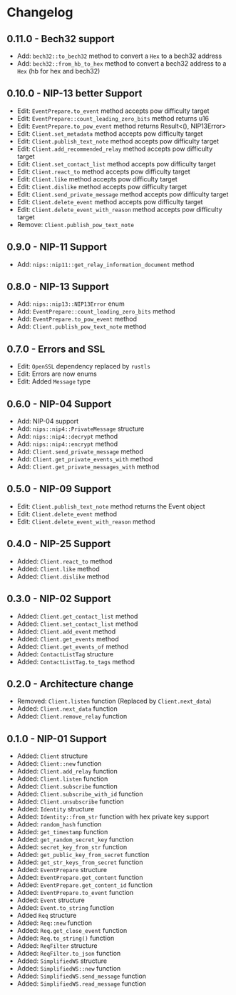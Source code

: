 # Changelog

## 0.11.0 - Bech32 support

- Add: `bech32::to_bech32` method to convert a `Hex` to a bech32 address
- Add: `bech32::from_hb_to_hex` method to convert a bech32 address to a `Hex` (hb for hex and bech32)

## 0.10.0 - NIP-13 better Support

- Edit: `EventPrepare.to_event` method accepts pow difficulty target
- Edit: `EventPrepare::count_leading_zero_bits` method returns u16
- Edit: `EventPrepare.to_pow_event` method returns Result<(), NIP13Error>
- Edit: `Client.set_metadata` method accepts pow difficulty target
- Edit: `Client.publish_text_note` method accepts pow difficulty target
- Edit: `Client.add_recommended_relay` method accepts pow difficulty target
- Edit: `Client.set_contact_list` method accepts pow difficulty target
- Edit: `Client.react_to` method accepts pow difficulty target
- Edit: `Client.like` method accepts pow difficulty target
- Edit: `Client.dislike` method accepts pow difficulty target
- Edit: `Client.send_private_message` method accepts pow difficulty target
- Edit: `Client.delete_event` method accepts pow difficulty target
- Edit: `Client.delete_event_with_reason` method accepts pow difficulty target
- Remove: `Client.publish_pow_text_note`

## 0.9.0 - NIP-11 Support

- Add: `nips::nip11::get_relay_information_document` method

## 0.8.0 - NIP-13 Support

- Add: `nips::nip13::NIP13Error` enum
- Add: `EventPrepare::count_leading_zero_bits` method
- Add: `EventPrepare.to_pow_event` method
- Add: `Client.publish_pow_text_note` method

## 0.7.0 - Errors and SSL

- Edit: `OpenSSL` dependency replaced by `rustls`
- Edit: Errors are now enums
- Edit: Added `Message` type

## 0.6.0 - NIP-04 Support

- Add: NIP-04 support
- Add: `nips::nip4::PrivateMessage` structure
- Add: `nips::nip4::decrypt` method
- Add: `nips::nip4::encrypt` method
- Add: `Client.send_private_message` method
- Add: `Client.get_private_events_with` method
- Add: `Client.get_private_messages_with` method

## 0.5.0 - NIP-09 Support

- Edit: `Client.publish_text_note` method returns the Event object
- Edit: `Client.delete_event` method
- Edit: `Client.delete_event_with_reason` method

## 0.4.0 - NIP-25 Support

- Added: `Client.react_to` method
- Added: `Client.like` method
- Added: `Client.dislike` method

## 0.3.0 - NIP-02 Support

- Added: `Client.get_contact_list` method
- Added: `Client.set_contact_list` method
- Added: `Client.add_event` method
- Added: `Client.get_events` method
- Added: `Client.get_events_of` method
- Added: `ContactListTag` structure
- Added: `ContactListTag.to_tags` method

## 0.2.0 - Architecture change

- Removed: `Client.listen` function (Replaced by `Client.next_data`)
- Added: `Client.next_data` function
- Added: `Client.remove_relay` function

## 0.1.0 - NIP-01 Support

- Added: `Client` structure
- Added: `Client::new` function
- Added: `Client.add_relay` function
- Added: `Client.listen` function
- Added: `Client.subscribe` function
- Added: `Client.subscribe_with_id` function
- Added: `Client.unsubscribe` function
- Added: `Identity` structure
- Added: `Identity::from_str` function with hex private key support
- Added: `random_hash` function
- Added: `get_timestamp` function
- Added: `get_random_secret_key` function
- Added: `secret_key_from_str` function
- Added: `get_public_key_from_secret` function
- Added: `get_str_keys_from_secret` function
- Added: `EventPrepare` structure
- Added: `EventPrepare.get_content` function
- Added: `EventPrepare.get_content_id` function
- Added: `EventPrepare.to_event` function
- Added: `Event` structure
- Added: `Event.to_string` function
- Added `Req` structure
- Added: `Req::new` function
- Added: `Req.get_close_event` function
- Added: `Req.to_string()` function
- Added: `ReqFilter` structure
- Added: `ReqFilter.to_json` function
- Added: `SimplifiedWS` structure
- Added: `SimplifiedWS::new` function
- Added: `SimplifiedWS.send_message` function
- Added: `SimplifiedWS.read_message` function

